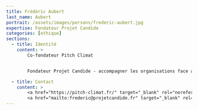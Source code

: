 ```yaml
---
title: Frédéric Aubert
last_name: Aubert
portrait: /assets/images/persons/frederic-aubert.jpg
expertise: Fondateur Projet Candide
categories: [ethique]
sections:
  - title: Identité
    content: >
        Co-fondateur Pitch Climat


        Fondateur Projet Candide - accompagner les organisations face au changement climatique

  - title: Contact
    content: >
        <a href="https://pitch-climat.fr/" target="_blank" rel="noreferrer">Site</a> –
        <a href="mailto:frederic@projetcandide.fr" target="_blank" rel="noreferrer">Mail</a>
---
```

